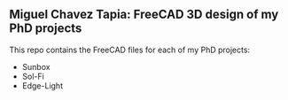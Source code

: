 ## Miguel Chavez Tapia: FreeCAD 3D design of my PhD projects

This repo contains the FreeCAD files for each of my PhD projects:

* Sunbox
* Sol-Fi
* Edge-Light
